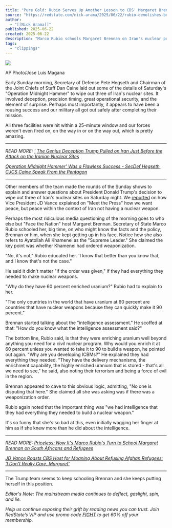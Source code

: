 ```yaml
---
title: "Pure Gold: Rubio Serves Up Another Lesson to CBS' Margaret Brennan on the Iran Strike"
source: "https://redstate.com/nick-arama/2025/06/22/rubio-demolishes-brennan-on-iran-n2190764"
author:
  - "[[Nick Arama]]"
published: 2025-06-22
created: 2025-06-22
description: "Marco Rubio schools Margaret Brennan on Iran's nuclear program after Operation Midnight Hammer."
tags:
  - "clippings"
---
```

![](https://media.townhall.com/cdn/hodl/2025/144/6965a2f7-bc51-4b59-a59a-0a3b04c22764-1052x615.jpg)

AP Photo/Jose Luis Magana

Early Sunday morning, Secretary of Defense Pete Hegseth and Chairman of the Joint Chiefs of Staff Dan Caine laid out some of the details of Saturday's "Operation Midnight Hammer" to wipe out three of Iran's nuclear sites. It involved deception, precision timing, great operational security, and the element of surprise. Perhaps most importantly, it appears to have been a rousing success and our military all got out safely after completing their mission.

All three facilities were hit within a 25-minute window and our forces weren't even fired on, on the way in or on the way out, which is pretty amazing.

---

*READ MORE: ['](https://redstate.com/smoosieq/2025/06/22/operation-midnight-hammer-was-a-flawless-success-secdef-hegseth-cjcs-caine-speak-from-the-pentagon-n2190758 "'Operation Midnight Hammer' Was a Flawless Success - SecDef Hegseth, CJCS Caine Speak From the Pentagon") [The Genius Deception Trump Pulled on Iran Just Before the Attack on the Iranian Nuclear Sites](https://redstate.com/nick-arama/2025/06/21/the-last-trick-trump-pulled-on-iran-before-the-attack-on-the-iranian-nuclear-sites-n2190753 "The Genius Deception Trump Pulled on Iran Just Before the Attack on the Iranian Nuclear Sites")*

*[Operation Midnight Hammer' Was a Flawless Success - SecDef Hegseth, CJCS Caine Speak From the Pentagon](https://redstate.com/smoosieq/2025/06/22/operation-midnight-hammer-was-a-flawless-success-secdef-hegseth-cjcs-caine-speak-from-the-pentagon-n2190758 "'Operation Midnight Hammer' Was a Flawless Success - SecDef Hegseth, CJCS Caine Speak From the Pentagon")*

---

Other members of the team made the rounds of the Sunday shows to explain and answer questions about President Donald Trump's decision to wipe out three of Iran's nuclear sites on Saturday night. We [reported](https://redstate.com/wardclark/2025/06/22/vice-president-vance-on-iran-we-actually-want-peace-n2190761) on how Vice President JD Vance explained on "Meet the Press" how we want peace, but peace within the context of Iran not having a nuclear weapon.

Perhaps the most ridiculous media questioning of the morning goes to who else but "Face the Nation" host Margaret Brennan. Secretary of State Marco Rubio schooled her, big time, on who might know the facts and the policy, Brennan or him, when she kept getting up in his face. Notice how she also refers to Ayatollah Ali Khamenei as the "Supreme Leader." She claimed the key point was whether Khamenei had ordered weaponization.

"No, it's not," Rubio educated her. 'I know that better than you know that, and I know that's not the case."

He said it didn't matter "if the order was given," if they had everything they needed to make nuclear weapons.

"Why do they have 60 percent enriched uranium?" Rubio had to explain to her.

"The only countries in the world that have uranium at 60 percent are countries that have nuclear weapons because they can quickly make it 90 percent."

Brennan started talking about the "intelligence assessment." He scoffed at that: "How do you know what the intelligence assessment said?"

The bottom line, Rubio said, is that they were enriching uranium well beyond anything you need for a civil nuclear program. Why would you enrich it at 60 percent unless you wanted to take it to 90 to build a weapon, he pointed out again. "Why are you developing ICBMs?" He explained they had everything they needed. "They have the delivery mechanisms, the enrichment capability, the highly enriched uranium that is stored - that's all we need to see," he said, also noting their terrorism and being a force of evil in the region.

Brennan appeared to cave to this obvious logic, admitting, "No one is disputing that here." She claimed all she was asking was if there was a weaponization order.

Rubio again noted that the important thing was "we had intelligence that they had everything they needed to build a nuclear weapon."

It's so funny that she's so bad at this, even initially wagging her finger at him as if she knew more than he did about the intelligence.

---

*READ MORE: [Priceless: Now It's Marco Rubio's Turn to School Margaret Brennan on South Africans and Refugees](https://redstate.com/nick-arama/2025/05/19/marco-rubio-south-africa-comments-to-margaret-brennan-n2189270 "Priceless: Now It's Marco Rubio's Turn to School Margaret Brennan on South Africans and Refugees")*

*[JD Vance Roasts CBS Host for Moaning About Refusing Afghan Refugees: 'I Don't Really Care, Margaret'](https://redstate.com/bobhoge/2025/01/26/jd-vance-roasts-cbs-host-for-whining-about-aghan-refugees-i-dont-really-care-margaret-n2184846 "JD Vance Roasts CBS Host for Moaning About Refusing Afghan Refugees: 'I Don't Really Care, Margaret'")*

---

The Trump team seems to keep schooling Brennan and she keeps putting herself in this position.

*Editor's Note: The mainstream media continues to deflect, gaslight, spin, and lie.*

*Help us continue exposing their grift by reading news you can trust. Join RedState’s VIP and use promo code* [*FIGHT*](https://redstate.com/subscribe?tpcc=60sale&promo_code=FIGHT) *to get 60% off your membership.*